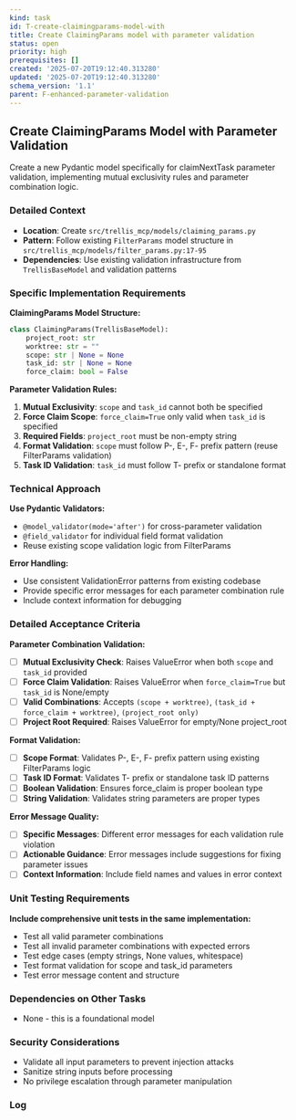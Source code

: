 ```yaml
---
kind: task
id: T-create-claimingparams-model-with
title: Create ClaimingParams model with parameter validation
status: open
priority: high
prerequisites: []
created: '2025-07-20T19:12:40.313280'
updated: '2025-07-20T19:12:40.313280'
schema_version: '1.1'
parent: F-enhanced-parameter-validation
---
```

## Create ClaimingParams Model with Parameter Validation

Create a new Pydantic model specifically for claimNextTask parameter validation, implementing mutual exclusivity rules and parameter combination logic.

### Detailed Context
- **Location**: Create `src/trellis_mcp/models/claiming_params.py`
- **Pattern**: Follow existing `FilterParams` model structure in `src/trellis_mcp/models/filter_params.py:17-95`
- **Dependencies**: Use existing validation infrastructure from `TrellisBaseModel` and validation patterns

### Specific Implementation Requirements

**ClaimingParams Model Structure:**
```python
class ClaimingParams(TrellisBaseModel):
    project_root: str
    worktree: str = ""
    scope: str | None = None
    task_id: str | None = None
    force_claim: bool = False
```

**Parameter Validation Rules:**
1. **Mutual Exclusivity**: `scope` and `task_id` cannot both be specified
2. **Force Claim Scope**: `force_claim=True` only valid when `task_id` is specified
3. **Required Fields**: `project_root` must be non-empty string
4. **Format Validation**: `scope` must follow P-, E-, F- prefix pattern (reuse FilterParams validation)
5. **Task ID Validation**: `task_id` must follow T- prefix or standalone format

### Technical Approach

**Use Pydantic Validators:**
- `@model_validator(mode='after')` for cross-parameter validation
- `@field_validator` for individual field format validation
- Reuse existing scope validation logic from FilterParams

**Error Handling:**
- Use consistent ValidationError patterns from existing codebase
- Provide specific error messages for each parameter combination rule
- Include context information for debugging

### Detailed Acceptance Criteria

**Parameter Combination Validation:**
- [ ] **Mutual Exclusivity Check**: Raises ValueError when both `scope` and `task_id` provided
- [ ] **Force Claim Validation**: Raises ValueError when `force_claim=True` but `task_id` is None/empty
- [ ] **Valid Combinations**: Accepts `(scope + worktree)`, `(task_id + force_claim + worktree)`, `(project_root only)`
- [ ] **Project Root Required**: Raises ValueError for empty/None project_root

**Format Validation:**
- [ ] **Scope Format**: Validates P-, E-, F- prefix pattern using existing FilterParams logic
- [ ] **Task ID Format**: Validates T- prefix or standalone task ID patterns
- [ ] **Boolean Validation**: Ensures force_claim is proper boolean type
- [ ] **String Validation**: Validates string parameters are proper types

**Error Message Quality:**
- [ ] **Specific Messages**: Different error messages for each validation rule violation
- [ ] **Actionable Guidance**: Error messages include suggestions for fixing parameter issues
- [ ] **Context Information**: Include field names and values in error context

### Unit Testing Requirements

**Include comprehensive unit tests in the same implementation:**
- Test all valid parameter combinations
- Test all invalid parameter combinations with expected errors
- Test edge cases (empty strings, None values, whitespace)
- Test format validation for scope and task_id parameters
- Test error message content and structure

### Dependencies on Other Tasks
- None - this is a foundational model

### Security Considerations
- Validate all input parameters to prevent injection attacks
- Sanitize string inputs before processing
- No privilege escalation through parameter manipulation

### Log

